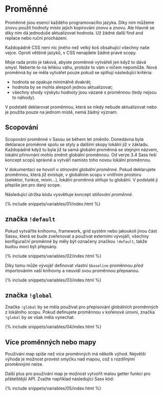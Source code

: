 
# Proměnné

Proměnné jsou esencí každého programovacího jazyka. Díky nim můžeme znovu použít hodnoty místo jejich kopírování znovu a znovu. Ale hlavně se díky nim dá jednoduše aktualizovat hodnota. Už žádné další find and replace nebo ruční procházení.

Každopádně CSS není nic jiného než velký koš obsahující všechny naše vejce. Oproti většině jazyků, v CSS nenajdete žádné pravé scopy.

Moje rada proto je taková, abyste proměnné vytvářeli jen když to dává smysl. Neberte to na lehkou váhu, protože to vám v ničem nepomůže. Nová proměnná by se měla vytvářet pouze pokud se splňují následující kritéria:

* hodnota se opakuje minimálně dvakrát;
* hodnota by se mohla alespoň jednou aktualizovat;
* všechny shody výskytu hodnoty jsou vázané s proměnnou (tedy nejsou to náhody).

V podstatě deklarovat proměnnou, která se nikdy nebude aktualizovat nebo je použita pouze na jednom místě, nemá žádný význam.

## Scopování

Scopování proměnné v Sassu se během let změnilo. Donedávna byla deklarace proměnné spolu se styly a dalšími skopy lokální již v základu. Každopádně když tu byla již ta samá globální proměnná se stejným názvem, lokální přirovnání mohlo změnit globální proměnnou. Od verze 3.4 Sass řeší koncept scopů správně a vytváří namísto toho novou lokální proměnnou.

V dokumentaci se hovoří o *stínování globální proměnné*. Pokud deklarujete proměnnou, která již existuje, v globálním scopu v vnitřním prostoru (selektor, funkce, mixin…), lokální proměnná *stíňuje* tu globální. V podstatě ji přepíše jen pro daný scope.

Následující útržka kódu vysvětluje koncept *stíňování proměnné*.

{% include snippets/variables/01/index.html %}

## značka `!default`

Pokud vytváříte knihovnu, framework, grid systém nebo jakoukoli jinou část Sassu, která se bude zveřenovat a používat externími vývojáři, všechny konfigurační proměnné by měly být označeny značkou `!default`, takže budou moci být přepsány.

{% include snippets/variables/02/index.html %}

Díky tomu může vývojář definovat vlastní `$baseline` proměnnou *před* importováním vaší knihovny a neuvidí svou proměnnou přepsanou.

{% include snippets/variables/03/index.html %}

## značka `!global`

Značka `!global` by se měla používat pro přepisování globálních proměnných z lokálního scopu. Pokud definujete proměnnou v kořenové úrovni, značka `!global` by se však měla vynechat.

{% include snippets/variables/04/index.html %}

## Více proměnných nebo mapy

Používání map spíše než více proměnných má několik výhod. Největší výhoda je možnost provést smyčku nad mapou, což s rozdílnými proměnnými nelze.

Další plus pro používání map je možnost vytvořit malou getter funkci pro přátelštější API. Zvažte například následující Sass kód:

{% include snippets/variables/05/index.html %}
